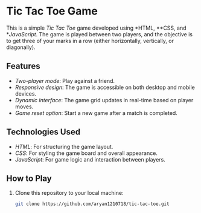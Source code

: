 # Tic Tac Toe Game

This is a simple *Tic Tac Toe* game developed using *HTML, **CSS, and **JavaScript*. The game is played between two players, and the objective is to get three of your marks in a row (either horizontally, vertically, or diagonally).

## Features

- *Two-player mode*: Play against a friend.
- *Responsive design*: The game is accessible on both desktop and mobile devices.
- *Dynamic interface*: The game grid updates in real-time based on player moves.
- *Game reset option*: Start a new game after a match is completed.

## Technologies Used

- *HTML*: For structuring the game layout.
- *CSS*: For styling the game board and overall appearance.
- *JavaScript*: For game logic and interaction between players.

## How to Play

1. Clone this repository to your local machine:
   ```bash
   git clone https://github.com/aryan1210718/tic-tac-toe.git

